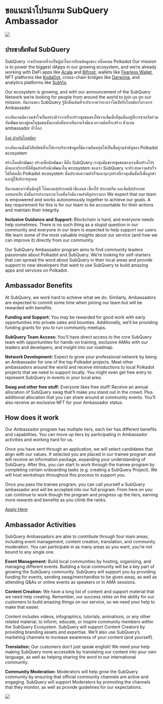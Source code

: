 # ขอแนะนำโปรแกรม SubQuery Ambassador

![](https://miro.medium.com/max/1400/1*EC5wwTuoB6UK_EESGd8X8w.png)

## ประชาสัมพันธ์ SubQuery

SubQuery วางเป้าหมายที่จะเป็นผู้นำในการป้อนข้อมูลของ บล็อคเชน Polkadot Our mission is to power the biggest dApps in our growing ecosystem, and we’re already working with DeFi apps like [Acala](https://acala.network/) and [Bifrost](https://bifrost.finance/), wallets like [Fearless Wallet](https://fearlesswallet.io/), NFT platforms like [KodaDot](https://kodadot.xyz/), cross-chain bridges like [Darwinia](https://explorer.subquery.network/subquery/darwinia-network/darwinia), and analytics platforms like [SubVis](https://subvis.io/).

Our ecosystem is growing, and with our announcement of the SubQuery Network we’re looking for people from around the world to join us on our mission. ทีมงานของ SubQuery รู้สึกตื่นเต้นที่จะประกาศว่าทางเราได้เปิดรับใบสมัครโครงการ Ambassador

ทางทีมงานมีความเข้าใจเป็นอย่างดีว่าการที่จะสร้างชุมชนของให้เราเเข็มเข็งที่สุดนั้นอยู่ที่การช่วยเริ่มร่วมกันพัฒนาของผู้คนในชุมชนนั้นเองดังนั้นทางทีมงานจึงมีแนวความคิดที่จะสร้าง ตัวแทน ambassador ทั่วโลก

[ลิงค์ สำหรับใบสมัคร](https://forms.gle/GXBbJ6LDpNfM2v1X6)

ทางทีมงานนั้นมีวิสัยทัศน์ที่จะให้การบริหารข้อมูลที่มีความยืดหยุ่นให้เป็นพื้นฐานสำคัญของ Polkadot ecosystem

สร้างโดยนักพัฒนา สร้างเพื่อนักพัฒนา นี่คือ SubQuery เรามุ่งมั่นขยายชุมชนของเราเพื่อสร้างโปรดักและบริการที่ดีที่สุดสำหรับนักพัฒนาใน ecosystem ของเรา SubQuery จะประสบความสำเร็จได้ก็ต่อเมื่อ Polkadot ecosystem นั้นประสบความสำเร็จและทุกๆอย่างที่เรามุ่งมั่นนั้นก็เพื่อลูกค้าและผู้ใช้บริการทุกคน

ทีมงานของเรานั้นมีอยู่ที่ โอ๊คเเลนด์ประเทศนิวซีเเลนด์ เซี่ยงไฮ้ ประเทศจีน และซิดนีย์ประเทศออสเตรเลีย ดังนั้นการทำงานระยะไกลนั้นจึงมีความสำคัญกำเรามาก We expect that our team is empowered and works autonomously together to achieve our goals. A key requirement for this is for our team to be accountable for their actions and maintain their integrity.

**Inclusive Guidance and Support:** Blockchain is hard, and everyone needs help sometimes. There is no such thing as a stupid question in our community and everyone in our team is expected to help support our users. We learn some of the most valuable insights about our service (and how we can improve it) directly from our community.

Our SubQuery Ambassador program aims to find community leaders passionate about Polkadot and SubQuery. We’re looking for self-starters that can spread the word about SubQuery in their local areas and provide support to new developers that want to use SubQuery to build amazing apps and services on Polkadot.

## Ambassador Benefits

At SubQuery, we work hard to achieve what we do. Similarly, Ambassadors are expected to commit some time when joining our team but will be rewarded with benefits.

**Funding and Support:** You may be rewarded for good work with early opportunities into private sales and bounties. Additionally, we’ll be providing funding grants for you to run community meetups.

**SubQuery Team Access:** You’ll have direct access to the core SubQuery team with opportunities for hands-on training, exclusive AMAs with our leaders and developers, and insight into our roadmap.

**Network Development:** Expect to grow your professional network by being an Ambassador for one of the top Polkadot projects. Meet other ambassadors around the world and receive introductions to local Polkadot projects that we need to support locally. You might even get free entry to represent SubQuery in events in your local area.

**Swag and other free stuff:** Everyone likes free stuff! Receive an annual allocation of SubQuery swag that’ll make you stand out in the crowd. Plus additional allocation that you can share around at community events. You’ll also receive an exclusive NFT for your Ambassador status.

## How does it work

Our Ambassador program has multiple tiers, each tier has different benefits and capabilities. You can move up tiers by participating in Ambassador activities and working hard for us.

Once you have sent through an application, we will select candidates that align with our values. If selected you are placed in our trainee program and will receive an information package, expanding your understanding of SubQuery. After this, you can start to work through the trainee program by completing certain onboarding tasks (e.g. creating a SubQuery Project). We will host workshops throughout this process to support you.

Once you pass the trainee program, you can call yourself a SubQuery ambassador and will be accepted into our full program. From here on you can continue to work though the program and progress up the tiers, earning more rewards and benefits as you climb the ranks.

[Apply Here](https://forms.gle/GXBbJ6LDpNfM2v1X6)

## Ambassador Activities

SubQuery Ambassadors are able to contribute through four main areas, including event management, content creation, translation, and community moderation. You can participate in as many areas as you want, you’re not bound to any single one.

**Event Management:** Build local communities by hosting, organising, and managing different events. Building a local community will be a key part of growing the SubQuery community. SubQuery will support you by providing funding for events, sending swag/merchandise to be given away, as well as attending Q&As or online events as speakers or in AMA sessions.

**Content Creation:** We have a long list of content and support material that we need help creating. Remember, our success relies on the ability for our customers to build amazing things on our service, so we need your help to make that easier.

Content includes videos, infographics, tutorials, animations, or any other related material, to inform, educate, or inspire community members within the SubQuery Ecosystem. SubQuery will support Content Creators by providing branding assets and expertise. We’ll also use SubQuery’s marketing channels to increase awareness of your content (and yourself).

**Translation:** Our customers don’t just speak english! We need your help making SubQuery more accessible by translating our content into your own language, as well as helping sharing the word to our international community.

**Community Moderation:** Moderators will help grow the SubQuery community by ensuring that official community channels are active and engaging. SubQuery will support Moderators by promoting the channels that they monitor, as well as provide guidelines for our expectations.

![](https://miro.medium.com/max/1400/1*xj6_UL1ZWYzlLmlVk25JzQ.png)